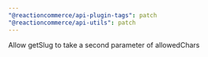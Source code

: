 ```yaml
---
"@reactioncommerce/api-plugin-tags": patch
"@reactioncommerce/api-utils": patch
---
```


Allow getSlug to take a second parameter of allowedChars
